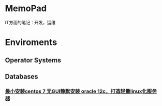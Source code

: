 # MemoPad
IT方面的笔记：开发，运维

# Enviroments
## Operator Systems

## Databases 

### [最小安装centos 7 无GUI静默安装 oracle 12c，打造轻量linux化服务器](https://www.cnblogs.com/mokeyish/p/5531769.html)

